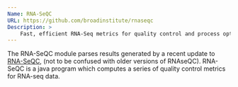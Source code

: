 ```yaml
---
Name: RNA-SeQC
URL: https://github.com/broadinstitute/rnaseqc
Description: >
    Fast, efficient RNA-Seq metrics for quality control and process optimization
---
```

The RNA-SeQC module parses results generated by a recent update to 
[RNA-SeQC](https://github.com/broadinstitute/rnaseqc),
(not to be confused with older versions of RNAseQC).
RNA-SeQC is a java program which computes a series of quality
control metrics for RNA-seq data.
